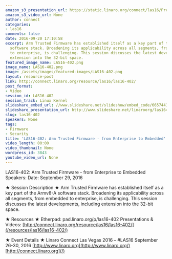 ```yaml
---
amazon_s3_presentation_url: https://static.linaro.org/connect/las16/Presentations/Thursday/LAS16-402%20-%20ARM-TF%20From%20Embedded%20To%20Enterprise%20v1.0%20%281%29.pdf
amazon_s3_video_url: None
author: connect
categories:
- las16
comments: false
date: 2016-09-20 17:10:58
excerpt: Arm Trusted Firmware has established itself as a key part of the Armv8-A
  software stack. Broadening its applicability across all segments, from embedded
  to enterprise, is challenging. This session discusses the latest developments, including
  extension into the 32-bit space.
featured_image_name: LAS16-402.png
image_name: LAS16-402.png
image: /assets/images/featured-images/LAS16-402.png
layout: resource-post
link: http://connect.linaro.org/resource/las16/las16-402/
post_format:
- Video
session_id: LAS16-402
session_track: Linux Kernel
slideshare_embed_url: //www.slideshare.net/slideshow/embed_code/66574418
slideshare_presentation_url: http://www.slideshare.net/linaroorg/las16402-arm-trusted-firmware-from-enterprise-to-embedded
slug: las16-402
speakers: None
tags:
- Firmware
- Security
title: 'LAS16-402: Arm Trusted Firmware - from Enterprise to Embedded'
video_length: 00:00
video_thumbnail: None
wordpress_id: 3843
youtube_video_url: None
---
```


LAS16-402: Arm Trusted Firmware - from Enterprise to Embedded
Speakers:
Date: September 29, 2016

★ Session Description ★
Arm Trusted Firmware has established itself as a key part of the Armv8-A software stack. Broadening its applicability across all segments, from embedded to enterprise, is challenging. This session discusses the latest developments, including extension into the 32-bit space.

★ Resources ★
Etherpad: pad.linaro.org/p/las16-402
Presentations & Videos: [http://connect.linaro.org/resource/las16/las16-402/](/resources/las16/las16-402/)

★ Event Details ★
Linaro Connect Las Vegas 2016 – #LAS16
September 26-30, 2016
[http://www.linaro.org](http://www.linaro.org/)
[http://connect.linaro.org](/)